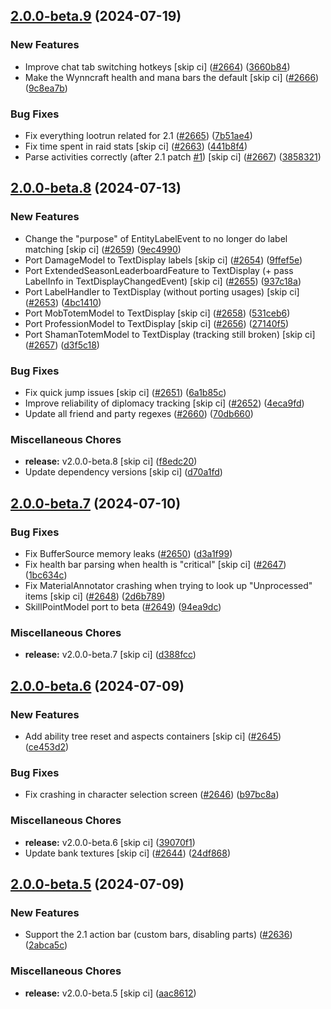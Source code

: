 ## [2.0.0-beta.9](https://github.com/Wynntils/Artemis/compare/v2.0.0-beta.8...v2.0.0-beta.9) (2024-07-19)


### New Features

* Improve chat tab switching hotkeys [skip ci] ([#2664](https://github.com/Wynntils/Artemis/issues/2664)) ([3660b84](https://github.com/Wynntils/Artemis/commit/3660b8444576e41b7eedd1dc85a56942eb596b1c))
* Make the Wynncraft health and mana bars the default [skip ci] ([#2666](https://github.com/Wynntils/Artemis/issues/2666)) ([9c8ea7b](https://github.com/Wynntils/Artemis/commit/9c8ea7bada2e7653a91de5e52035ce9be580994c))


### Bug Fixes

* Fix everything lootrun related for 2.1 ([#2665](https://github.com/Wynntils/Artemis/issues/2665)) ([7b51ae4](https://github.com/Wynntils/Artemis/commit/7b51ae47f3cf1e3bde421371870ff3f9abad3fd3))
* Fix time spent in raid stats [skip ci] ([#2663](https://github.com/Wynntils/Artemis/issues/2663)) ([441b8f4](https://github.com/Wynntils/Artemis/commit/441b8f463ab5d191afd753726a2a89eebbd41cec))
* Parse activities correctly (after 2.1 patch [#1](https://github.com/Wynntils/Artemis/issues/1)) [skip ci] ([#2667](https://github.com/Wynntils/Artemis/issues/2667)) ([3858321](https://github.com/Wynntils/Artemis/commit/3858321a830ae566e9aa44811640ba20926ac104))

## [2.0.0-beta.8](https://github.com/Wynntils/Artemis/compare/v2.0.0-beta.7...v2.0.0-beta.8) (2024-07-13)


### New Features

* Change the "purpose" of EntityLabelEvent to no longer do label matching [skip ci] ([#2659](https://github.com/Wynntils/Artemis/issues/2659)) ([9ec4990](https://github.com/Wynntils/Artemis/commit/9ec499028cfbdea6868d62f1fa9e35f18504873a))
* Port DamageModel to TextDisplay labels [skip ci] ([#2654](https://github.com/Wynntils/Artemis/issues/2654)) ([9ffef5e](https://github.com/Wynntils/Artemis/commit/9ffef5eeaf7a0c22a022ef3570d25849162ee37d))
* Port ExtendedSeasonLeaderboardFeature to TextDisplay (+ pass LabelInfo in TextDisplayChangedEvent) [skip ci] ([#2655](https://github.com/Wynntils/Artemis/issues/2655)) ([937c18a](https://github.com/Wynntils/Artemis/commit/937c18a2ced5a5981950ca46a8b316ca70c98e4a))
* Port LabelHandler to TextDisplay (without porting usages) [skip ci] ([#2653](https://github.com/Wynntils/Artemis/issues/2653)) ([4bc1410](https://github.com/Wynntils/Artemis/commit/4bc14106e9a52303803df903f300bcb5d889a9c3))
* Port MobTotemModel to TextDisplay [skip ci] ([#2658](https://github.com/Wynntils/Artemis/issues/2658)) ([531ceb6](https://github.com/Wynntils/Artemis/commit/531ceb68e7b48f964cf7701023b8fa710104eabb))
* Port ProfessionModel to TextDisplay [skip ci] ([#2656](https://github.com/Wynntils/Artemis/issues/2656)) ([27140f5](https://github.com/Wynntils/Artemis/commit/27140f507f15ea5b980274ab863b29ef980c409c))
* Port ShamanTotemModel to TextDisplay (tracking still broken) [skip ci] ([#2657](https://github.com/Wynntils/Artemis/issues/2657)) ([d3f5c18](https://github.com/Wynntils/Artemis/commit/d3f5c18af5ecf297cf5bac75414f1b56dcce2bd7))


### Bug Fixes

* Fix quick jump issues [skip ci] ([#2651](https://github.com/Wynntils/Artemis/issues/2651)) ([6a1b85c](https://github.com/Wynntils/Artemis/commit/6a1b85cc7f049eb6e0461eeeef6b3a5084ae32a6))
* Improve reliability of diplomacy tracking [skip ci] ([#2652](https://github.com/Wynntils/Artemis/issues/2652)) ([4eca9fd](https://github.com/Wynntils/Artemis/commit/4eca9fd3bb9e08406d3e50157b1be0b95f45dbcb))
* Update all friend and party regexes ([#2660](https://github.com/Wynntils/Artemis/issues/2660)) ([70db660](https://github.com/Wynntils/Artemis/commit/70db660c09b16c70795d6fe5b1cc17d4a9a101b9))


### Miscellaneous Chores

* **release:** v2.0.0-beta.8 [skip ci] ([f8edc20](https://github.com/Wynntils/Artemis/commit/f8edc2013116be658b6c7ca3a0e234b194614f8a))
* Update dependency versions [skip ci] ([d70a1fd](https://github.com/Wynntils/Artemis/commit/d70a1fd78ae53b12984e328fad6fb96ba89dccaf))

## [2.0.0-beta.7](https://github.com/Wynntils/Artemis/compare/v2.0.0-beta.6...v2.0.0-beta.7) (2024-07-10)


### Bug Fixes

* Fix BufferSource memory leaks ([#2650](https://github.com/Wynntils/Artemis/issues/2650)) ([d3a1f99](https://github.com/Wynntils/Artemis/commit/d3a1f998184c4ca5fc40ebf01a7c78c1e96e1674))
* Fix health bar parsing when health is "critical" [skip ci] ([#2647](https://github.com/Wynntils/Artemis/issues/2647)) ([1bc634c](https://github.com/Wynntils/Artemis/commit/1bc634cff085bae2ac7efdc0b33fd914de3c551b))
* Fix MaterialAnnotator crashing when trying to look up "Unprocessed" items [skip ci] ([#2648](https://github.com/Wynntils/Artemis/issues/2648)) ([2d6b789](https://github.com/Wynntils/Artemis/commit/2d6b789214e7121db8ff04a404a9b8a7b334f822))
* SkillPointModel port to beta ([#2649](https://github.com/Wynntils/Artemis/issues/2649)) ([94ea9dc](https://github.com/Wynntils/Artemis/commit/94ea9dc061576ffadaa415d8e1a9b3ef1a8bfc40))


### Miscellaneous Chores

* **release:** v2.0.0-beta.7 [skip ci] ([d388fcc](https://github.com/Wynntils/Artemis/commit/d388fccffd035d41a31197c570459b4ec67b7d1c))

## [2.0.0-beta.6](https://github.com/Wynntils/Artemis/compare/v2.0.0-beta.5...v2.0.0-beta.6) (2024-07-09)


### New Features

* Add ability tree reset and aspects containers [skip ci] ([#2645](https://github.com/Wynntils/Artemis/issues/2645)) ([ce453d2](https://github.com/Wynntils/Artemis/commit/ce453d26a126ae4f85ee50e3419e7f4c0ed074a6))


### Bug Fixes

* Fix crashing in character selection screen ([#2646](https://github.com/Wynntils/Artemis/issues/2646)) ([b97bc8a](https://github.com/Wynntils/Artemis/commit/b97bc8adf1f4e0c613fd227c059586ccc4235c96))


### Miscellaneous Chores

* **release:** v2.0.0-beta.6 [skip ci] ([39070f1](https://github.com/Wynntils/Artemis/commit/39070f12bf8ed0d6cf1444ee8cb6887fea9c4a5f))
* Update bank textures [skip ci] ([#2644](https://github.com/Wynntils/Artemis/issues/2644)) ([24df868](https://github.com/Wynntils/Artemis/commit/24df86851f74251089e2e2a680623ff889fca305))

## [2.0.0-beta.5](https://github.com/Wynntils/Artemis/compare/v2.0.0-beta.4...v2.0.0-beta.5) (2024-07-09)


### New Features

* Support the 2.1 action bar (custom bars, disabling parts) ([#2636](https://github.com/Wynntils/Artemis/issues/2636)) ([2abca5c](https://github.com/Wynntils/Artemis/commit/2abca5c0ef5d9e3fe1ff8d6c543fb3849eb6ba6b))


### Miscellaneous Chores

* **release:** v2.0.0-beta.5 [skip ci] ([aac8612](https://github.com/Wynntils/Artemis/commit/aac8612141eef8a36cb1099317977a3484be1468))

